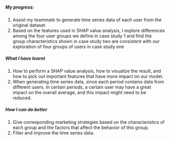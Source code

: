 ##### My progress:

1. Assist my teammate to generate time series data of each user from the original dataset
2. Based on the features used in SHAP value analysis, I explore differences among the four user groups we define in case study 1 and find the group characteristics shown in case study two are consistent with our exploration of four groups of users in case study one



##### What I have learnt

1.  How to perform a SHAP value analysis, how to visualize the result, and how to pick out important features that have more impact on our model.
2. When generating time series data, since each period contains data from different users. In certain periods, a certain user may have a great impact on the overall average, and this impact might need to be reduced.



##### How I can do better

1. Give corresponding marketing strategies based on the characteristics of each group and the factors that affect the behavior of this group.
2. Filter and improve the time series data.
